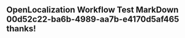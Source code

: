 <properties
ms.topic="hero-topic"
ms.test1="hero-topic"
ms.test2="test"/>


## OpenLocalization Workflow Test MarkDown 00d52c22-ba6b-4989-aa7b-e4170d5af465 thanks!



<!--HONumber=Jul16_HO2-->


